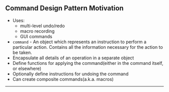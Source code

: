 ## Command Design Pattern Motivation
- Uses:
  - multi-level undo/redo
  - macro recording
  - GUI commands
- `command` - An object which represents an instruction to perform a particular action. Contains all the information necessary for the action to be taken.
- Encapsulate all details of an operation in a separate object
- Define functions for applying the command(either in the command itself, or elsewhere)
- Optionally define instructions for undoing the command
- Can create composite commands(a.k.a. macros)
---